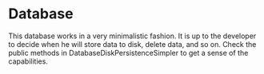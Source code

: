 Database
========

This database works in a very minimalistic fashion.  It is up to the developer to 
decide when he will store data to disk, delete data, and so on.  Check the 
public methods in DatabaseDiskPersistenceSimpler to get a sense of the capabilities.